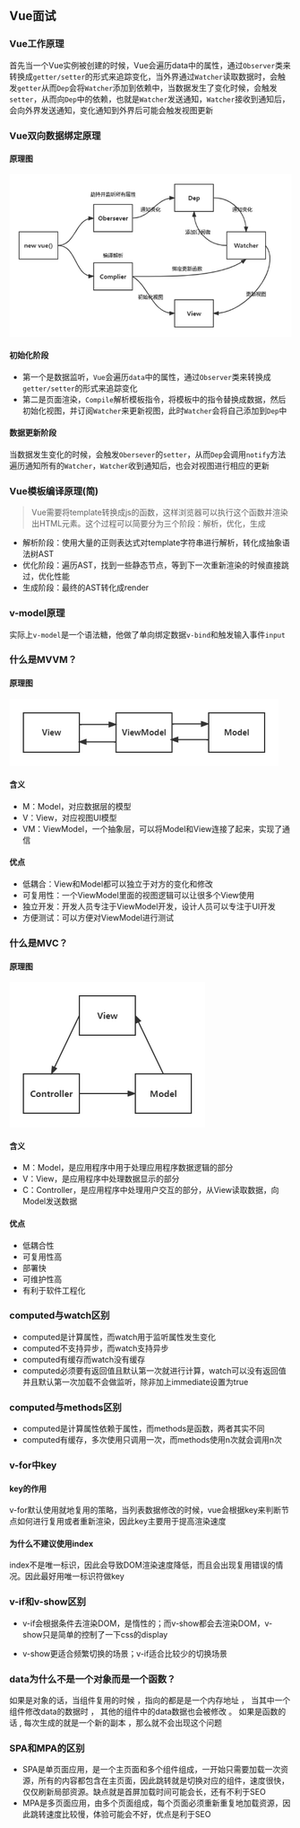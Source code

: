 ## Vue面试

### Vue工作原理

首先当一个Vue实例被创建的时候，Vue会遍历data中的属性，通过`Observer`类来转换成`getter/setter`的形式来追踪变化，当外界通过`Watcher`读取数据时，会触发`getter`从而`Dep`会将`Watcher`添加到依赖中，当数据发生了变化时候，会触发`setter`，从而向`Dep`中的依赖，也就是`Watcher`发送通知，`Watcher`接收到通知后，会向外界发送通知，变化通知到外界后可能会触发视图更新

### Vue双向数据绑定原理

#### 原理图

![](./imgs/Vue双向数据绑定原理.png)

#### 初始化阶段

- 第一个是数据监听，`Vue`会遍历`data`中的属性，通过`Observer`类来转换成`getter/setter`的形式来追踪变化
- 第二是页面渲染，`Compile`解析模板指令，将模板中的指令替换成数据，然后初始化视图，并订阅`Watcher`来更新视图，此时`Watcher`会将自己添加到`Dep`中

#### 数据更新阶段

当数据发生变化的时候，会触发`Obersever`的`setter`，从而`Dep`会调用`notify`方法遍历通知所有的`Watcher`，`Watcher`收到通知后，也会对视图进行相应的更新

### Vue模板编译原理(简)

> Vue需要将template转换成js的函数，这样浏览器可以执行这个函数并渲染出HTML元素。这个过程可以简要分为三个阶段：解析，优化，生成

- 解析阶段：使用大量的正则表达式对template字符串进行解析，转化成抽象语法树AST
- 优化阶段：遍历AST，找到一些静态节点，等到下一次重新渲染的时候直接跳过，优化性能
- 生成阶段：最终的AST转化成render

### v-model原理

实际上`v-model`是一个语法糖，他做了单向绑定数据`v-bind`和触发输入事件`input`

### 什么是MVVM？

#### 原理图

![](./imgs/MVVM.png)

#### 含义

- M：Model，对应数据层的模型
- V：View，对应视图UI模型
- VM：ViewModel，一个抽象层，可以将Model和View连接了起来，实现了通信

#### 优点

- 低耦合：View和Model都可以独立于对方的变化和修改
- 可复用性：一个ViewModel里面的视图逻辑可以让很多个View使用
- 独立开发：开发人员专注于ViewModel开发，设计人员可以专注于UI开发
- 方便测试：可以方便对ViewModel进行测试

### 什么是MVC？

#### 原理图

![](./imgs/MVC.png)

#### 含义

- M：Model，是应用程序中用于处理应用程序数据逻辑的部分
- V：View，是应用程序中处理数据显示的部分
- C：Controller，是应用程序中处理用户交互的部分，从View读取数据，向Model发送数据

#### 优点

- 低耦合性
- 可复用性高
- 部署快
- 可维护性高
- 有利于软件工程化

### computed与watch区别

- computed是计算属性，而watch用于监听属性发生变化
- computed不支持异步，而watch支持异步
- computed有缓存而watch没有缓存
- computed必须要有返回值且默认第一次就进行计算，watch可以没有返回值并且默认第一次加载不会做监听，除非加上immediate设置为true

### computed与methods区别

- computed是计算属性依赖于属性，而methods是函数，两者其实不同
- computed有缓存，多次使用只调用一次，而methods使用n次就会调用n次

### v-for中key

#### key的作用

v-for默认使用就地复用的策略，当列表数据修改的时候，vue会根据key来判断节点如何进行复用或者重新渲染，因此key主要用于提高渲染速度

#### 为什么不建议使用index

index不是唯一标识，因此会导致DOM渲染速度降低，而且会出现复用错误的情况。因此最好用唯一标识符做key

### v-if和v-show区别

- v-if会根据条件去渲染DOM，是惰性的；而v-show都会去渲染DOM，v-show只是简单的控制了一下css的display

- v-show更适合频繁切换的场景；v-if适合比较少的切换场景

### data为什么不是一个对象而是一个函数？

如果是对象的话，当组件复用的时候 ，指向的都是是一个内存地址 ， 当其中一个组件修改data的数据时 ， 其他的组件中的data数据也会被修改 。 如果是函数的话 , 每次生成的就是一个新的副本 ，那么就不会出现这个问题

### SPA和MPA的区别

- SPA是单页面应用，是一个主页面和多个组件组成，一开始只需要加载一次资源，所有的内容都包含在主页面，因此跳转就是切换对应的组件，速度很快，仅仅刷新局部资源。缺点就是首屏加载时间可能会长，还有不利于SEO
- MPA是多页面应用，由多个页面组成，每个页面必须重新重复地加载资源，因此跳转速度比较慢，体验可能会不好，优点是利于SEO
